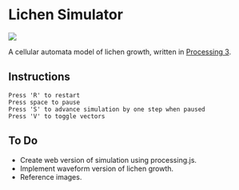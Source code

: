 # Lichen Simulator
![](https://github.com/sleepokay/lichen/blob/master/media/animation.gif)

A cellular automata model of lichen growth, written in [Processing 3](https://processing.org/). 


## Instructions

```
Press 'R' to restart
Press space to pause
Press 'S' to advance simulation by one step when paused
Press 'V' to toggle vectors
```

## To Do
* Create web version of simulation using processing.js.
* Implement waveform version of lichen growth.
* Reference images.